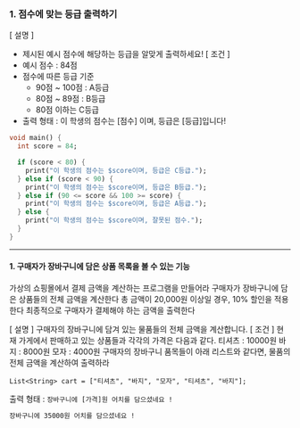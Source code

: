 
### 1. 점수에 맞는 등급 출력하기

[ 설명 ]
- 제시된 예시 점수에 해당하는 등급을 알맞게 출력하세요!
[ 조건 ]
- 예시 점수 : 84점
- 점수에 따른 등급 기준
    - 90점 ~ 100점 : A등급
    - 80점 ~ 89점 : B등급
    - 80점 이하는 C등급
- 출력 형태 : 이 학생의 점수는 [점수] 이며, 등급은 [등급]입니다!

```dart
void main() {
  int score = 84;

  if (score < 80) {
    print("이 학생의 점수는 $score이며, 등급은 C등급.");
  } else if (score < 90) {
    print("이 학생의 점수는 $score이며, 등급은 B등급.");
  } else if (90 <= score && 100 >= score) {
    print("이 학생의 점수는 $score이며, 등급은 A등급.");
  } else {
    print("이 학생의 점수는 $score이며, 잘못된 점수.");
  }
}
```



----





#### 1. 구매자가 장바구니에 담은 상품 목록을 볼 수 있는 기능

가상의 쇼핑몰에서 결제 금액을 계산하는 프로그램을 만들어라
구매자가 장바구니에 담은 상품들의 전체 금액을 계산한다
총 금액이 20,000원 이상일 경우, 10% 할인을 적용한다
최종적으로 구매자가 결제해야 하는 금액을 출력한다

[ 설명 ]
구매자의 장바구니에 담겨 있는 물품들의 전체 금액을 계산합니다.
[ 조건 ]
현재 가게에서 판매하고 있는 상품들과 각각의 가격은 다음과 같다.
	티셔츠 : 10000원
	바지 : 8000원
	모자 : 4000원
구매자의 장바구니 품목들이 아래 리스트와 같다면, 물품의 전체 금액을 계산하여 출력하라

`List<String> cart = ["티셔츠", "바지", "모자", "티셔츠", "바지"];`

출력 형태 :
`장바구니에 [가격]원 어치를 담으셨네요 !`
```bash
장바구니에 35000원 어치를 담으셨네요 !
```
